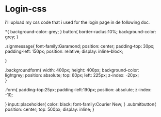 # Login-css
i'll upload my css code that i used for the login page in de following doc.



*{
	background-color: grey;
}
button{
	border-radius:10%;
	background-color: grey;
}


.signmessage{
	font-family:Garamond;
	position: center;
	padding-top: 30px;
	padding-left: 150px;
	position: relative;
	display: inline-block;

}


.backgroundform{
	width: 400px;
	height: 400px;
	background-color: lightgrey;
	position: absolute;
	top: 60px;
	left: 225px;
	z-index: -20px;                                                                               
}


.form{
	padding-top:25px;
	padding-left:190px;
	position: absolute;
	z-index: -10;

}
input::placeholder{
	color: black;
	font-family:Courier New;
}
.submitbutton{
	position: center;
	top: 500px;
	display: inline;
}

